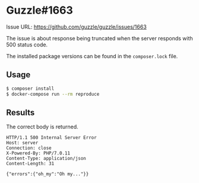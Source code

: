 # Guzzle#1663

Issue URL: https://github.com/guzzle/guzzle/issues/1663


The issue is about response being truncated when the server responds with 500 status code.

The installed package versions can be found in the `composer.lock` file.


## Usage

``` bash
$ composer install
$ docker-compose run --rm reproduce
```


## Results

The correct body is returned.

```
HTTP/1.1 500 Internal Server Error
Host: server
Connection: close
X-Powered-By: PHP/7.0.11
Content-Type: application/json
Content-Length: 31

{"errors":{"oh_my":"Oh my..."}}
```
